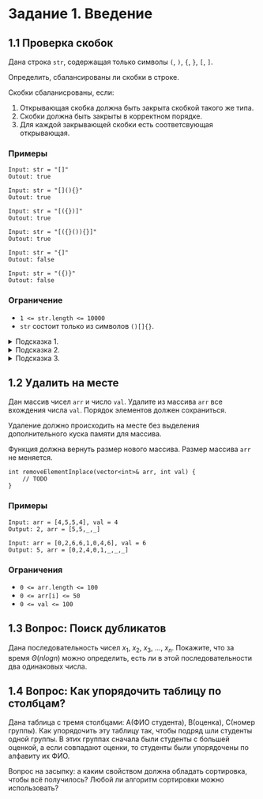 # Задание 1. Введение

## 1.1 Проверка скобок

Дана строка `str`, содержащая только символы `(`, `)`, `{`, `}`, `[`, `]`.

Определить, сбалансированы ли скобки в строке.

Скобки сбаланисрованы, если:

1. Открывающая скобка должна быть закрыта скобкой такого же типа.
2. Скобки должна быть закрыты в корректном порядке.
3. Для каждой закрывающей скобки есть соответсвующая открывающая.

### Примеры

```
Input: str = "[]"
Outout: true
```

```
Input: str = "[](){}"
Outout: true
```

```
Input: str = "[({})]"
Outout: true
```

```
Input: str = "[({}()){}]"
Outout: true
```

```
Input: str = "{]"
Outout: false
```

```
Input: str = "({)}"
Outout: false
```

### Ограничение

- `1 <= str.length <= 10000`
- `str` состоит только из символов `()[]{}`.

<details>
<summary>Подсказка 1.</summary>
Используйте [стек](https://en.cppreference.com/w/cpp/container/stack) символов.
</details>

<details>
<summary>Подсказка 2.</summary>
Открывающуюуся скобку положите на вершину стека.
</details>

<details>
<summary>Подсказка 3.</summary>
Когда встречаете закрывающую скобку, проверьте что на вершине стека лежит соответсвующая ей открывающая скобка.
</details>

## 1.2 Удалить на месте

Дан массив чисел `arr` и число `val`. Удалите из массива `arr` все вхождения числа `val`. Порядок элементов должен сохраниться.

Удаление должно происходить на месте без выделения дополнительного куска памяти для массива.

Функция должна вернуть размер нового массива. Размер массива `arr` не меняется.

```
int removeElementInplace(vector<int>& arr, int val) {
    // TODO
}
```

### Примеры

```
Input: arr = [4,5,5,4], val = 4
Output: 2, arr = [5,5,_,_]
```

```
Input: arr = [0,2,6,6,1,0,4,6], val = 6
Output: 5, arr = [0,2,4,0,1,_,_,_]
```

### Ограничения

- `0 <= arr.length <= 100`
- `0 <= arr[i] <= 50`
- `0 <= val <= 100`

## 1.3 Вопрос: Поиск дубликатов

Дана последовательность чисел $x_1$, $x_2$, $x_3$, ..., $x_n$. Покажите, что за время $\Theta(n log{n})$ можно определить, есть ли в этой последовательности два одинаковых числа.

## 1.4 Вопрос: Как упорядочить таблицу по столбцам?

Дана таблица с тремя столбцами: A(ФИО студента), B(оценка), C(номер группы). Как упорядочить эту таблицу так, чтобы подряд шли студенты одной группы. В этих группах сначала были студенты с большей оценкой, а если совпадают оценки, то студенты были упорядочены по алфавиту их ФИО.

Вопрос на засыпку: а каким свойством должна обладать сортировка, чтобы всё получилось? Любой ли алгоритм сортировки можно использовать?
